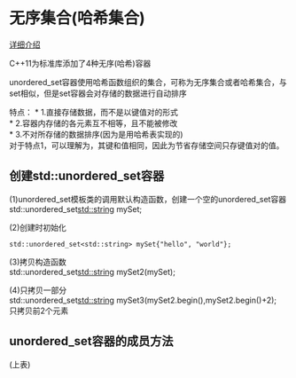 # 无序集合(哈希集合)  

[详细介绍](http://c.biancheng.net/view/7250.html)

C++11为标准库添加了4种无序(哈希)容器  

unordered_set容器使用哈希函数组织的集合，可称为无序集合或者哈希集合，与set相似，但是set容器会对存储的数据进行自动排序  


特点：
    * 1.直接存储数据，而不是以键值对的形式  
    * 2.容器内存储的各元素互不相等，且不能被修改  
    * 3.不对所存储的数据排序(因为是用哈希表实现的)  
    对于特点1，可以理解为，其键和值相同，因此为节省存储空间只存键值对的值。  


## 创建std::unordered_set容器  


(1)unordered_set模板类的调用默认构造函数，创建一个空的unordered_set容器  
    std::unordered_set<std::string> mySet;  

(2)创建时初始化  

    std::unordered_set<std::string> mySet{"hello", "world"};  

(3)拷贝构造函数  
    std::unordered_set<std::string> mySet2(mySet);  

(4)只拷贝一部分  
    std::unordered_set<std::string> mySet3(mySet2.begin(),mySet2.begin()+2);  
只拷贝前2个元素


## unordered_set容器的成员方法  
(上表)  








